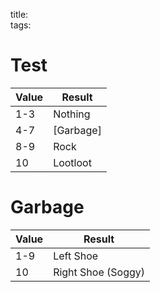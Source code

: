 title:   
tags:   
# Test

|Value|Result|
|-|-|
|1-3| Nothing |
|4-7| [Garbage] |
|8-9| Rock |
|10| Lootloot|

# Garbage

|Value|Result|
|-|-|
|1-9| Left Shoe |
|10 | Right Shoe (Soggy) |